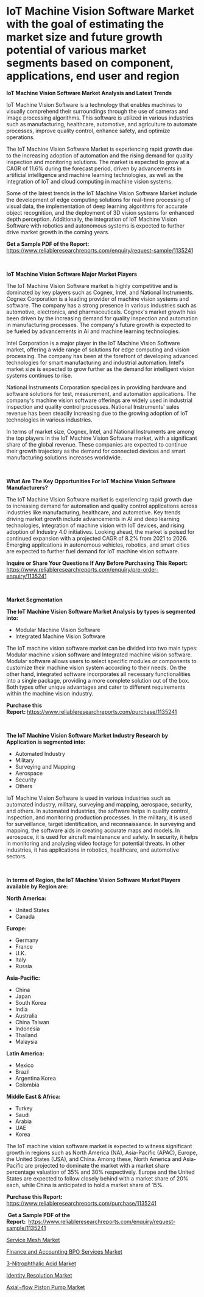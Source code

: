 <p><h1>IoT Machine Vision Software Market with the goal of estimating the market size and future growth potential of various market segments based on component, applications, end user and region</h1></p><p><strong>IoT Machine Vision Software Market Analysis and Latest Trends</strong></p>
<p><p>IoT Machine Vision Software is a technology that enables machines to visually comprehend their surroundings through the use of cameras and image processing algorithms. This software is utilized in various industries such as manufacturing, healthcare, automotive, and agriculture to automate processes, improve quality control, enhance safety, and optimize operations.</p><p>The IoT Machine Vision Software Market is experiencing rapid growth due to the increasing adoption of automation and the rising demand for quality inspection and monitoring solutions. The market is expected to grow at a CAGR of 11.6% during the forecast period, driven by advancements in artificial intelligence and machine learning technologies, as well as the integration of IoT and cloud computing in machine vision systems.</p><p>Some of the latest trends in the IoT Machine Vision Software Market include the development of edge computing solutions for real-time processing of visual data, the implementation of deep learning algorithms for accurate object recognition, and the deployment of 3D vision systems for enhanced depth perception. Additionally, the integration of IoT Machine Vision Software with robotics and autonomous systems is expected to further drive market growth in the coming years.</p></p>
<p><strong>Get a Sample PDF of the Report:&nbsp;</strong> <a href="https://www.reliableresearchreports.com/enquiry/request-sample/1135241">https://www.reliableresearchreports.com/enquiry/request-sample/1135241</a></p>
<p>&nbsp;</p>
<p><strong>IoT Machine Vision Software Major Market Players</strong></p>
<p><p>The IoT Machine Vision Software market is highly competitive and is dominated by key players such as Cognex, Intel, and National Instruments. Cognex Corporation is a leading provider of machine vision systems and software. The company has a strong presence in various industries such as automotive, electronics, and pharmaceuticals. Cognex's market growth has been driven by the increasing demand for quality inspection and automation in manufacturing processes. The company's future growth is expected to be fueled by advancements in AI and machine learning technologies.</p><p>Intel Corporation is a major player in the IoT Machine Vision Software market, offering a wide range of solutions for edge computing and vision processing. The company has been at the forefront of developing advanced technologies for smart manufacturing and industrial automation. Intel's market size is expected to grow further as the demand for intelligent vision systems continues to rise.</p><p>National Instruments Corporation specializes in providing hardware and software solutions for test, measurement, and automation applications. The company's machine vision software offerings are widely used in industrial inspection and quality control processes. National Instruments' sales revenue has been steadily increasing due to the growing adoption of IoT technologies in various industries.</p><p>In terms of market size, Cognex, Intel, and National Instruments are among the top players in the IoT Machine Vision Software market, with a significant share of the global revenue. These companies are expected to continue their growth trajectory as the demand for connected devices and smart manufacturing solutions increases worldwide.</p></p>
<p>&nbsp;</p>
<p><strong>What Are The Key Opportunities For IoT Machine Vision Software Manufacturers?</strong></p>
<p><p>The IoT Machine Vision Software market is experiencing rapid growth due to increasing demand for automation and quality control applications across industries like manufacturing, healthcare, and automotive. Key trends driving market growth include advancements in AI and deep learning technologies, integration of machine vision with IoT devices, and rising adoption of Industry 4.0 initiatives. Looking ahead, the market is poised for continued expansion with a projected CAGR of 8.2% from 2021 to 2026. Emerging applications in autonomous vehicles, robotics, and smart cities are expected to further fuel demand for IoT machine vision software.</p></p>
<p><strong>Inquire or Share Your Questions If Any Before Purchasing This Report:</strong> <a href="https://www.reliableresearchreports.com/enquiry/pre-order-enquiry/1135241">https://www.reliableresearchreports.com/enquiry/pre-order-enquiry/1135241</a></p>
<p>&nbsp;</p>
<p><strong>Market Segmentation</strong></p>
<p><strong>The IoT Machine Vision Software Market Analysis by types is segmented into:</strong></p>
<p><ul><li>Modular Machine Vision Software</li><li>Integrated Machine Vision Software</li></ul></p>
<p><p>The IoT machine vision software market can be divided into two main types: Modular machine vision software and Integrated machine vision software. Modular software allows users to select specific modules or components to customize their machine vision system according to their needs. On the other hand, integrated software incorporates all necessary functionalities into a single package, providing a more complete solution out of the box. Both types offer unique advantages and cater to different requirements within the machine vision industry.</p></p>
<p><strong>Purchase this Report:&nbsp;</strong><a href="https://www.reliableresearchreports.com/purchase/1135241">https://www.reliableresearchreports.com/purchase/1135241</a></p>
<p>&nbsp;</p>
<p><strong>The IoT Machine Vision Software Market Industry Research by Application is segmented into:</strong></p>
<p><ul><li>Automated Industry</li><li>Military</li><li>Surveying and Mapping</li><li>Aerospace</li><li>Security</li><li>Others</li></ul></p>
<p><p>IoT Machine Vision Software is used in various industries such as automated industry, military, surveying and mapping, aerospace, security, and others. In automated industries, the software helps in quality control, inspection, and monitoring production processes. In the military, it is used for surveillance, target identification, and reconnaissance. In surveying and mapping, the software aids in creating accurate maps and models. In aerospace, it is used for aircraft maintenance and safety. In security, it helps in monitoring and analyzing video footage for potential threats. In other industries, it has applications in robotics, healthcare, and automotive sectors.</p></p>
<p>&nbsp;</p>
<p><strong>In terms of Region, the IoT Machine Vision Software Market Players available by Region are:</strong></p>
<p>
    <p> <strong> North America: </strong>
        <ul>
            <li>United States</li>
            <li>Canada</li>
        </ul>
        </p> 
    <p> <strong> Europe: </strong>
        <ul>
            <li>Germany</li>
            <li>France</li>
            <li>U.K.</li>
            <li>Italy</li>
            <li>Russia</li>
        </ul>
        </p> 
    <p> <strong> Asia-Pacific: </strong>
        <ul>
            <li>China</li>
            <li>Japan</li>
            <li>South Korea</li>
            <li>India</li>
            <li>Australia</li>
            <li>China Taiwan</li>
            <li>Indonesia</li>
            <li>Thailand</li>
            <li>Malaysia</li>
        </ul>
        </p> 
    <p> <strong> Latin America: </strong>
        <ul>
            <li>Mexico</li>
            <li>Brazil</li>
            <li>Argentina Korea</li>
            <li>Colombia</li>
        </ul>
        </p> 
    <p> <strong> Middle East & Africa: </strong>
        <ul>
            <li>Turkey</li>
            <li>Saudi</li>
            <li>Arabia</li>
            <li>UAE</li>
            <li>Korea</li>
        </ul>
    </p>
    </p>
<p><p>The IoT machine vision software market is expected to witness significant growth in regions such as North America (NA), Asia-Pacific (APAC), Europe, the United States (USA), and China. Among these, North America and Asia-Pacific are projected to dominate the market with a market share percentage valuation of 35% and 30% respectively. Europe and the United States are expected to follow closely behind with a market share of 20% each, while China is anticipated to hold a market share of 15%.</p></p>
<p><strong>Purchase this Report: </strong><a href="https://www.reliableresearchreports.com/purchase/1135241">https://www.reliableresearchreports.com/purchase/1135241</a></p>
<p>&nbsp;<strong>Get a Sample PDF of the Report:&nbsp;&nbsp;</strong><a href="https://www.reliableresearchreports.com/enquiry/request-sample/1135241">https://www.reliableresearchreports.com/enquiry/request-sample/1135241</a></p>
<p><strong></strong></p>
<p><p><a href="https://medium.com/@samanthamills76/service-mesh-market-trends-and-market-analysis-forecasted-for-period-2024-2031-9112c4cf0ee9">Service Mesh Market</a></p><p><a href="https://medium.com/@carolekunde/finance-and-accounting-bpo-services-market-trends-and-market-analysis-forecasted-for-period-43584cda9c75">Finance and Accounting BPO Services Market</a></p><p><a href="https://github.com/redneck06/Market-Research-Report-List-2/blob/main/3-nitrophthalic-acid-market.md">3-Nitrophthalic Acid Market</a></p><p><a href="https://medium.com/@carolekunde/identity-resolution-market-outlook-industry-overview-and-forecast-2024-to-2031-433db5737aeb">Identity Resolution Market</a></p><p><a href="https://github.com/peachesmcdowel1/Market-Research-Report-List-1/blob/main/axialflow-piston-pump-market.md">Axial−flow Piston Pump Market</a></p></p>